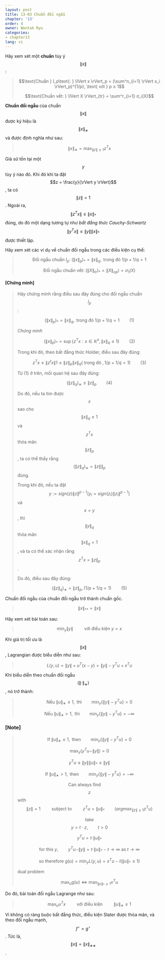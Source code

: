 ```yaml
---
layout: post
title: 13-03 Chuẩn đối ngẫu
chapter: '13'
order: 4
owner: Wontak Ryu
categories:
- chapter13
lang: vi
---
```

Hãy xem xét một **chuẩn** tùy ý $$\| x \|$$:

> $$\text{Chuẩn } l_p\text{: } \lVert x \rVert_p = (\sum^n_{i=1} \rVert x_i \rVert_p)^{1/p}, \text{ với } p ≥ 1$$
>
> $$\text{Chuẩn vết: } \lVert X \rVert_{tr} = \sum^r_{i=1} σ_i(X)$$


**Chuẩn đối ngẫu** của chuẩn $$\lVert x \rVert$$ được ký hiệu là $$\lVert x \rVert_{∗}$$ và được định nghĩa như sau:
 >$$\lVert x \rVert_{∗} = \max_{\lVert z \rVert ≤1} z^Tx$$


Giả sử tồn tại một $$y$$ tùy ý nào đó. Khi đó khi ta đặt $$z = \frac{y}{\rVert y \rVert}$$, ta có $$\rVert z \rVert = 1$$. Ngoài ra, $$\rVert z^Tx \rVert \le \rVert x \rVert_{*}$$ đúng,
do đó một dạng tương tự như *bất đẳng thức Cauchy-Schwartz* $$ \rVert y^Tx \rVert \le \rVert y \rVert \rVert x \rVert_{*} $$ được thiết lập.


Hãy xem xét các ví dụ về chuẩn đối ngẫu trong các điều kiện cụ thể:
> $$ \text{Đối ngẫu chuẩn } l_p\text{: } (\lVert x \rVert_p)_{*} = \lVert x \rVert_{q}, \text{ trong đó } 1/p + 1/q = 1$$
>
> $$ \text{Đối ngẫu chuẩn vết: } (\lVert X \rVert_{tr})_{*} = \lVert X \rVert_{op}) = σ_1(X)$$

#### [Chứng minh]
> Hãy chứng minh rằng điều sau đây đúng cho đối ngẫu chuẩn $$ l_p$$:
>
> $$(\lVert x \rVert_p)_{*} = \lVert x \rVert_{q}, \text{ trong đó } 1/p + 1/q = 1 \qquad \text{(1)}$$
>
> *Chứng minh*
>
> $$ (\lVert x \rVert_p)_{*} = \sup \{ z^Tx : x \in \mathbb{R}^n, \rVert x \rVert_q \le 1 \} \qquad  \text{(2)}$$
>
> Trong khi đó, theo bất đẳng thức Holder, điều sau đây đúng:
>
> $$z^T x ≤ \rVert z^tx \rVert 1 ≤ \rVert z \rVert_p \rVert x \rVert_q (\text{ trong đó }, 1/p + 1/q = 1)\qquad \text{(3)}$$
>
> Từ (1) ở trên, mối quan hệ sau đây đúng:
>
> $$(\rVert z \rVert_q)_∗ ≤ \rVert z \rVert_p\qquad \text{(4)}$$
>
> Do đó, nếu ta tìm được $$x$$ sao cho $$\rVert x \rVert_q ≤ 1$$ và $$z^Tx$$ thỏa mãn $$\rVert z \rVert_p$$, ta có thể thấy rằng $$(\rVert z \rVert_q)_∗ = \rVert z \rVert\rVert_p$$ đúng.
>
> Trong khi đó, nếu ta đặt $$y := sign(z) \rVert z\rVert^{p−1} \left( y_i = sign(z_i)\rVert z_i\rVert^{p−1} \right)$$ và $$x = y$$, thì $$\rVert y \rVert_q$$
> thỏa mãn $$\rVert x \rVert_q =1$$, và ta có thể xác nhận rằng $$z^Tx = \rVert z \rVert_p$$.
>
> Do đó, điều sau đây đúng:
>
> $$( \rVert z \rVert_ q)_∗ = \rVert z \rVert_p, (1/p+1/q=1)\qquad \text{(5)}$$


Chuẩn đối ngẫu của chuẩn đối ngẫu trở thành chuẩn gốc.
> $$\lVert x \rVert_{**} = \lVert x \rVert$$


Hãy xem xét bài toán sau:
> $$ \min_y \lVert y \rVert \qquad \text{ với điều kiện } y = x$$

Khi giá trị tối ưu là $$\rVert x \rVert$$, Lagrangian được biểu diễn như sau:

> $$L(y,u) = \rVert y \rVert+ u^T(x−y) = \rVert y \rVert − y^Tu + x^Tu$$

Khi biểu diễn theo chuẩn đối ngẫu $$(\lVert · \rVert_{∗})$$, nó trở thành:
> $$ \text{Nếu } \rVert u \rVert_{∗} ≤ 1,\text{ thì}  \qquad \min_y \{ \rVert y \rVert − y^Tu \} = 0 $$
>
> $$ \text{Nếu } \rVert u \rVert_{∗} > 1, \text{ thì}  \qquad \min_y \{ \rVert y \rVert − y^Tu \} = −∞ $$

### [Note]
> $$ \text{If } \rVert u \rVert_{∗} ≤ 1, \text{ then}  \qquad \min_y \{ \rVert y \rVert − y^Tu \} = 0 $$
>
> $$ \max_y (y^Tu - \rVert y \rVert ) = 0$$
>
> $$y^Tu \le \rVert y \rVert \rVert u \rVert_* \le \rVert y \rVert $$
>
> $$ \text{If } \rVert u \rVert_{∗} > 1, \text{ then}  \qquad \min_y \{ \rVert y \rVert − y^Tu \} = −∞ $$
>
> $$\text{Can always find} \qquad $$ $$z$$  with $$\rVert z \rVert = 1 \qquad \text{ subject to }\qquad z^Tu = \rVert u \rVert_{*} \qquad ( argmax_{\rVert z \rVert \le 1}  z^Tu )$$
>
> $$ \text{take} $$ $$y = t \cdot z, \qquad t > 0 $$
>
> $$ y^Tu = t \cdot \rVert u \rVert_{*} $$
>
> $$ \text{ for this } y, \qquad y^Tu - \rVert y \rVert = t \cdot \rVert u \rVert_{*} - t \rightarrow ∞ \text{ as } t \rightarrow ∞ $$
>
> $$ \text{ so therefore }  g(u) = \min_y L(y, u) = x^Tu - I(\rVert u \rVert_{*} \le 1)$$
>
> dual problem
>
> $$\max_u g(u) \iff \max_{\rVert u \rVert_{*} \le 1} x^Tu$$




Do đó, bài toán đối ngẫu Lagrange như sau:

> $$ \max_u u^Tx \qquad \text{ với điều kiện }\qquad \rVert u \rVert_{∗} ≤ 1$$

Vì không có ràng buộc bất đẳng thức, điều kiện Slater được thỏa mãn, và theo đối ngẫu mạnh, $$f^{\star} = g^{\star}$$.
Tức là, $$\rVert x \rVert = \rVert x \rVert_{∗∗}$$.
